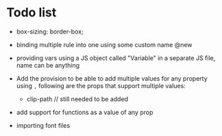 # Todo list

- box-sizing: border-box;

- binding multiple rule into one using some custom name  @new

- providing vars using a JS object called "Variable" in a separate JS file, name can be anything

- Add the provision to be able to add multiple values for any property using `,`
  following are the props that support multiple values:
  - clip-path // still needed to be added

- add support for functions as a value of any prop

- importing font files
